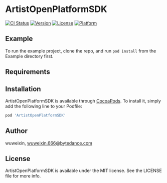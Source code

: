 # ArtistOpenPlatformSDK

[![CI Status](https://img.shields.io/travis/wuweixin/ArtistOpenPlatformSDK.svg?style=flat)](https://travis-ci.org/wuweixin/ArtistOpenPlatformSDK)
[![Version](https://img.shields.io/cocoapods/v/ArtistOpenPlatformSDK.svg?style=flat)](https://cocoapods.org/pods/ArtistOpenPlatformSDK)
[![License](https://img.shields.io/cocoapods/l/ArtistOpenPlatformSDK.svg?style=flat)](https://cocoapods.org/pods/ArtistOpenPlatformSDK)
[![Platform](https://img.shields.io/cocoapods/p/ArtistOpenPlatformSDK.svg?style=flat)](https://cocoapods.org/pods/ArtistOpenPlatformSDK)

## Example

To run the example project, clone the repo, and run `pod install` from the Example directory first.

## Requirements

## Installation

ArtistOpenPlatformSDK is available through [CocoaPods](https://cocoapods.org). To install
it, simply add the following line to your Podfile:

```ruby
pod 'ArtistOpenPlatformSDK'
```

## Author

wuweixin, wuweixin.666@bytedance.com

## License

ArtistOpenPlatformSDK is available under the MIT license. See the LICENSE file for more info.
